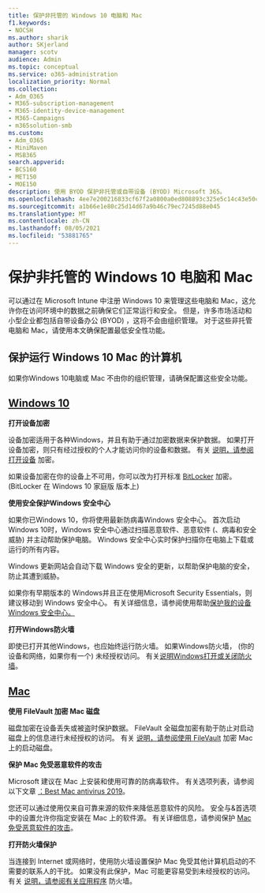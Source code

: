```yaml
---
title: 保护非托管的 Windows 10 电脑和 Mac
f1.keywords:
- NOCSH
ms.author: sharik
author: SKjerland
manager: scotv
audience: Admin
ms.topic: conceptual
ms.service: o365-administration
localization_priority: Normal
ms.collection:
- Adm_O365
- M365-subscription-management
- M365-identity-device-management
- M365-Campaigns
- m365solution-smb
ms.custom:
- Adm_O365
- MiniMaven
- MSB365
search.appverid:
- BCS160
- MET150
- MOE150
description: 使用 BYOD 保护非托管或自带设备 (BYOD) Microsoft 365。
ms.openlocfilehash: 4ee7e200216833cf67f2a0800a0ed808893c325e5c14c43e50cf30df63831586
ms.sourcegitcommit: a1b66e1e80c25d14d67a9b46c79ec7245d88e045
ms.translationtype: MT
ms.contentlocale: zh-CN
ms.lasthandoff: 08/05/2021
ms.locfileid: "53881765"
---
```

# <a name="protect-unmanaged-windows-10-pcs-and-macs"></a>保护非托管的 Windows 10 电脑和 Mac

可以通过在 Microsoft Intune 中注册 Windows 10 来管理这些电脑和 Mac，这允许你在访问环境中的数据之前确保它们正常运行和安全。 但是，许多市场活动和小型企业都包括自带设备办公 (BYOD) ，这将不会由组织管理。 对于这些非托管电脑和 Mac，请使用本文确保配置最低安全性功能。

<!--A Windows 10 PC is considered managed after you have completed the following two steps:

1. You (or the admin) set up device and data protection policies in the [setup  wizard](../business/set-up.md).

2. You have [connected your computer to Azure Active Directory](../business/set-up-windows-devices.md) and use your Microsoft 365 username and password to sign in.
3. --> 

## <a name="protect-a-computer-running-windows-10-or-a-mac"></a>保护运行 Windows 10 Mac 的计算机

<!--If you have a PC that is running Windows 10 that is not connected to Microsoft 365, or a Mac, the Microsoft 365 protections do not apply to it, but here are some things you can do to keep your data secure on these devices as well:
-->
如果你Windows 10电脑或 Mac 不由你的组织管理，请确保配置这些安全功能。

## <a name="windows-10"></a>[Windows 10](#tab/Windows10)

**打开设备加密**<p>

设备加密适用于各种Windows，并且有助于通过加密数据来保护数据。 如果打开设备加密，则只有经过授权的个人才能访问你的设备和数据。 有关 [说明，请参阅打开设备](https://support.microsoft.com/help/4028713/windows-10-turn-on-device-encryption) 加密。

 如果设备加密在你的设备上不可用，你可以改为打开标准 [BitLocker](https://support.microsoft.com/help/4028713/windows-10-turn-on-device-encryption) 加密。  (BitLocker 在 Windows 10 家庭版 版本上)  

**使用安全保护Windows 安全中心**<p>
如果你已Windows 10，你将使用最新防病毒Windows 安全中心。 首次启动Windows 10时，Windows 安全中心通过扫描恶意软件、恶意软件 (、病毒和安全威胁) 并主动帮助保护电脑。 Windows 安全中心实时保护扫描你在电脑上下载或运行的所有内容。

Windows 更新网站会自动下载 Windows 安全的更新，以帮助保护电脑的安全，防止其遭到威胁。

如果你有早期版本的 Windows并且正在使用Microsoft Security Essentials，则建议移动到 Windows 安全中心。 有关详细信息，请参阅使用帮助[保护我的设备Windows 安全中心。](https://support.microsoft.com/help/17464/windows-10-help-protect-my-device-with-windows-security)

**打开Windows防火墙**<p>
即使已打开其他Windows，也应始终运行防火墙。 如果Windows防火墙， (你的设备和网络，如果你有一个) 未经授权访问。 有关[说明Windows打开或关闭防火墙](https://support.microsoft.com/help/4028544/windows-10-turn-windows-defender-firewall-on-or-off)。

## <a name="mac"></a>[Mac](#tab/Mac)

**使用 FileVault 加密 Mac 磁盘**<p>
磁盘加密在设备丢失或被盗时保护数据。 FileVault 全磁盘加密有助于防止对启动磁盘上的信息进行未经授权的访问。 有关 [说明，请参阅使用 FileVault](https://support.apple.com/HT204837) 加密 Mac 上的启动磁盘。

**保护 Mac 免受恶意软件的攻击**<p>
Microsoft 建议在 Mac 上安装和使用可靠的防病毒软件。 有关选项列表，请参阅以下文章 [：Best Mac antivirus 2019](https://www.macworld.co.uk/feature/mac-software/mac-antivirus-3672182/)。

您还可以通过使用仅来自可靠来源的软件来降低恶意软件的风险。 安全与&首选项中的设置允许你指定安装在 Mac 上的软件源。 有关详细信息，请参阅保护 [Mac 免受恶意软件的攻击](https://support.apple.com/kb/PH25087)。

**打开防火墙保护**<p>
当连接到 Internet 或网络时，使用防火墙设置保护 Mac 免受其他计算机启动的不需要的联系人的干扰。 如果没有此保护，Mac 可能更容易受到未经授权的访问。 有关 [说明，请参阅有关应用程序](https://support.apple.com/HT201642) 防火墙。

